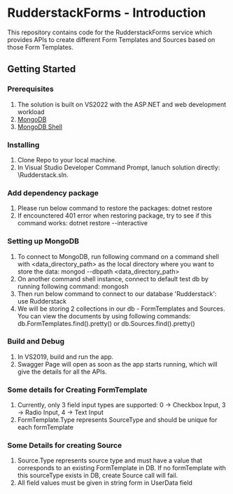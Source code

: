 # RudderstackForms - Introduction
 
This repository contains code for the RudderstackForms service which provides APIs to create different Form Templates and Sources based on those Form Templates. 

## Getting Started
### Prerequisites
1. The solution is built on VS2022 with the ASP.NET and web development workload
2. [MongoDB](https://www.mongodb.com/docs/manual/tutorial/install-mongodb-on-windows/)
3. [MongoDB Shell](https://www.mongodb.com/docs/mongodb-shell/install/)

### Installing
1. Clone Repo to your local machine.
2. In Visual Studio Developer Command Prompt, lanuch solution directly: <root>\Rudderstack.sln.

### Add dependency package
1. Please run below command to restore the packages:
dotnet restore
2. If encounctered 401 error when restoring package, try to see if this command works:
dotnet restore --interactive <project name>

### Setting up MongoDB
1. To connect to MongoDB, run following command on a command shell with <data_directory_path> as the local directory where you want to store the data: 
mongod --dbpath <data_directory_path>
2. On another command shell instance, connect to default test db by running following command:
mongosh
3. Then run below command to connect to our database 'Rudderstack':
use Rudderstack
4. We will be storing 2 collections in our db - FormTemplates and Sources. You can view the documents by using following commands:
db.FormTemplates.find().pretty()  or  db.Sources.find().pretty()

### Build and Debug
1. In VS2019, build and run the app. 
2. Swagger Page will open as soon as the app starts running, which will give the details for all the APIs.

### Some details for Creating FormTemplate
1. Currently, only 3 field input types are supported:
0 -> Checkbox Input,
3 -> Radio Input,
4 -> Text Input
2. FormTemplate.Type represents SourceType and should be unique for each formTemplate

### Some Details for creating Source
1. Source.Type represents source type and must have a value that corresponds to an existing FormTemplate in DB. If no formTemplate with this sourceType exists in DB, create Source call will fail.
2. All field values must be given in string form in UserData field
